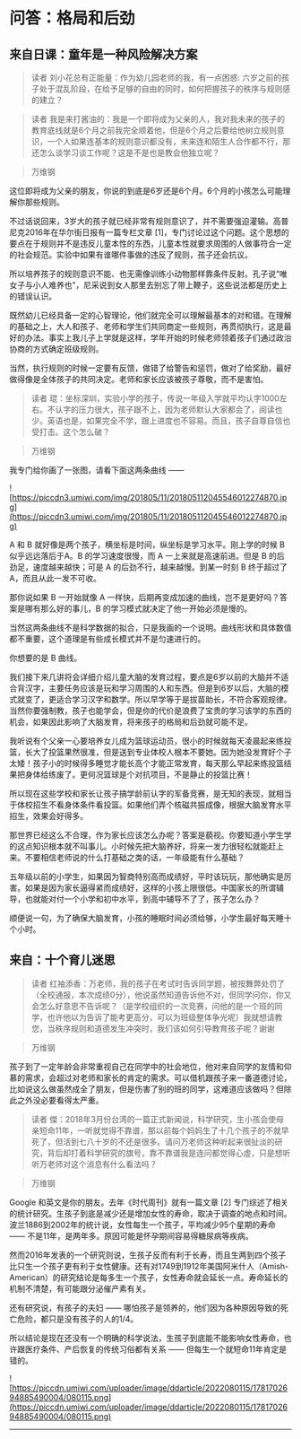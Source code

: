 # 问答：格局和后劲

## 来自日课：童年是一种风险解决方案

> 读者 刘小花总有正能量：作为幼儿园老师的我，有一点困惑: 六岁之前的孩子处于混乱阶段，在给予足够的自由的同时，如何把握孩子的秩序与规则感的建立？

> 读者 我是来打酱油的：我是一个即将成为父亲的人，我对我未来的孩子的教育底线就是6个月之前我完全顺着他，但是6个月之后要给他树立规则意识，一个人如果连基本的规则意识都没有，未来连和陌生人合作都不行，那还怎么谈学习谈工作呢？这是不是也是教会他独立呢？

> 万维钢

这位即将成为父亲的朋友，你说的到底是6岁还是6个月。6个月的小孩怎么可能理解你那些规则。

不过话说回来，3岁大的孩子就已经非常有规则意识了，并不需要强迫灌输。高普尼克2016年在华尔街日报有一篇专栏文章 [1]，专门讨论过这个问题。这个思想的要点在于规则并不是违反儿童本性的东西，儿童本性就要求周围的人做事符合一定的社会规范。实验中如果有谁哪件事做的违反了规则，孩子还会抗议。

所以培养孩子的规则意识不能、也无需像训练小动物那样靠条件反射。孔子说“唯女子与小人难养也”，尼采说到女人那里去别忘了带上鞭子，这些说法都是历史上的错误认识。

既然幼儿已经具备一定的心智理论，他们就完全可以理解最基本的对和错。在理解的基础之上，大人和孩子、老师和学生们共同商定一些规则，再贯彻执行，这是最好的办法。事实上我儿子上学就是这样，学年开始的时候老师领着孩子们通过政治协商的方式确定班级规则。

当然，执行规则的时候一定要有反馈，做错了给警告和惩罚，做对了给奖励，最好做得像是全体孩子的共同决定。老师和家长应该被孩子尊敬，而不是害怕。

> 读者 琨：坐标深圳，实验小学的孩子，传说一年级入学就平均认字1000左右。不认字的压力很大，孩子跟不上，因为老师默认大家都会了，阅读也少。英语也是，如果完全不学，跟上进度也不容易。而且，孩子自尊自信也受打击。这个怎么破？

> 万维钢

我专门给你画了一张图，请看下面这两条曲线 —— 

![https://piccdn3.umiwi.com/img/201805/11/201805112045546012274870.jpg](https://piccdn3.umiwi.com/img/201805/11/201805112045546012274870.jpg)

A 和 B 就好像是两个孩子，横坐标是时间，纵坐标是学习水平。刚上学的时候 B 似乎远远落后于A。B 的学习速度很慢，而 A 一上来就是高速前进。但是 B 的后劲足，速度越来越快；可是 A 的后劲不行，越来越慢。到某一时刻 B 终于超过了 A，而且从此一发不可收。

那你说如果 B 一开始就像 A 一样快，后期再变成加速的曲线，岂不是更好吗？答案是哪有那么好的事儿，B 的学习模式就决定了他一开始必须是慢的。

当然这两条曲线不是科学数据的拟合，只是我画的一个说明。曲线形状和具体数值都不重要，这个道理是有些成长模式并不是匀速进行的。

你想要的是 B 曲线。

我们接下来几讲将会详细介绍儿童大脑的发育过程，要点是6岁以前的大脑并不适合背汉字，主要任务应该是玩和学习周围的人和东西。但是到6岁以后，大脑的模式就变了，更适合学习汉字和数学。所以早学等于是拔苗助长，不符合客观规律。当然你要强制教，孩子也能学会，但是你的代价是浪费了宝贵的学习该学的东西的机会，如果因此影响了大脑发育，将来孩子的格局和后劲就可能不足。

我听说有个父亲一心要培养女儿成为篮球运动员，很小的时候就每天凌晨起来练投篮，长大了投篮果然很准，但是送到专业体校人根本不要她。因为她没发育好个子太矮！孩子小的时候得多睡觉才能长高个才能正常发育，每天那么早起来练投篮结果把身体给练废了。更何况篮球是个对抗项目，不是静止的投篮比赛！

所以现在这些学校和家长让孩子搞学龄前认字的军备竞赛，是无知的表现，就相当于体校招生不看身体条件看投篮。如果他们弄个核磁共振成像，根据大脑发育水平招生，效果会好得多。

那世界已经这么不合理，作为家长应该怎么办呢？答案是藐视。你要知道小学生学的这点知识根本就不叫事儿。小时候先把大脑养好，将来一发力很轻松就能赶上来。不要相信老师说的什么打基础之类的话，一年级能有什么基础？

五年级以前的小学生，如果因为智商特别高而成绩好，平时该玩玩，那他确实是厉害。如果是因为家长逼得紧而成绩好，这样的小孩上限很低。中国家长的所谓辅导，也就能对付一个小学和初中水平，到高中辅导不了了，孩子怎么办？

顺便说一句，为了确保大脑发育，小孩的睡眠时间必须给够，小学生最好每天睡十个小时。

## 来自：十个育儿迷思

> 读者 红袖添香：万老师，我的孩子在考试时告诉同学题，被按舞弊处罚了（全校通报，本次成绩0分），他说虽然知道告诉他不对，但同学问你，你又会怎么好意思不告诉呢？（是学校组织的一次竞赛，问他的是一个班的同学，也许他以为告诉了能考更高分，可以为班级整体争光呢）我就想请教您，当秩序规则和道德发生冲突时，我们该如何引导教育孩子呢？谢谢

> 万维钢

孩子到了一定年龄会非常重视自己在同学中的社会地位，他对来自同学的友情和仰慕的需求，会超过对老师和家长的肯定的需求。可以借机跟孩子来一番道德讨论，比如说这么做虽然成全了朋友，但是伤害了别的班的同学，这难道应该做吗？但除此之外没必要看得太严重。

> 读者 傑：2018年3月份台湾的一篇正式新闻说，科学研究，生小孩会使母亲短命11年，一听就觉得不靠谱，那以前每个妈妈生了十几个孩子的不就早死了，但活到七八十岁的不还是很多。请问万老师这种听起来很扯淡的研究，背后却打着科学研究的旗号，靠不靠谱我是连问都觉得心虛，只是想听听万老师对这个消息有什么看法吗？

> 万维钢

Google 和英文是你的朋友。去年《时代周刊》就有一篇文章 [2] 专门综述了相关的统计研究。生孩子到底是减少还是增加女性的寿命，取决于调查的地点和时间。波兰1886到2002年的统计说，女性每生一个孩子，平均减少95个星期的寿命 —— 不是11年，是两年多。原因可能是怀孕期间容易得糖尿病等疾病。

然而2016年发表的一个研究则说，生孩子反而有利于长寿，而且生两到四个孩子比只生一个孩子更有利于女性健康。还有对1749到1912年美国阿米什人（Amish-American）的研究结论是每多生一个孩子，女性寿命就会延长一点。寿命延长的机制不清楚，有可能跟分泌催产素有关。

还有研究说，有孩子的夫妇 —— 哪怕孩子是领养的，他们因为各种原因导致的死亡危险，都只是没有孩子的人的1/4。

所以结论是现在还没有一个明确的科学说法，生孩子到底能不能影响女性寿命，也许跟医疗条件、产后恢复的传统习俗都有关系 —— 但每生一个就短命11年肯定是错的。

![https://piccdn.umiwi.com/uploader/image/ddarticle/2022080115/1781702694885490004/080115.png](https://piccdn.umiwi.com/uploader/image/ddarticle/2022080115/1781702694885490004/080115.png)

---

